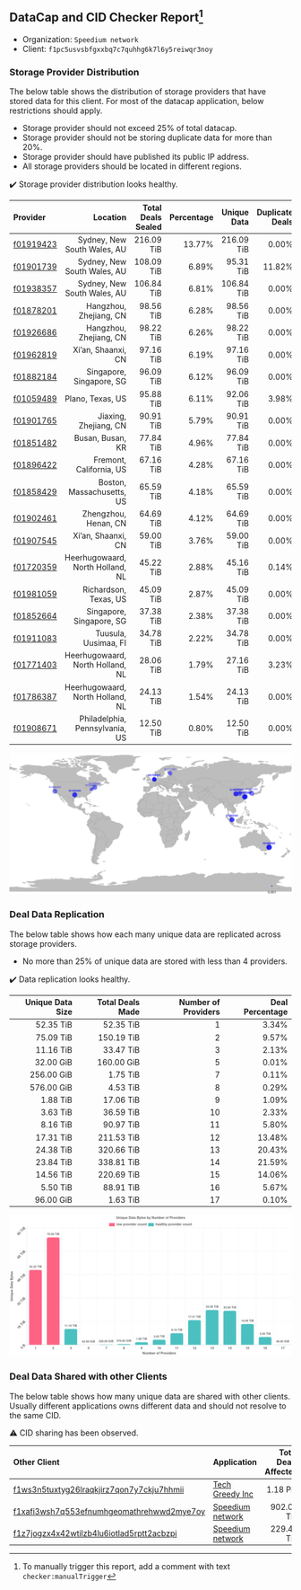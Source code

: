 ## DataCap and CID Checker Report[^1]
 - Organization: `Speedium network`
 - Client: `f1pc5usvsbfgxxbq7c7quhhg6k7l6y5reiwqr3noy`
### Storage Provider Distribution
The below table shows the distribution of storage providers that have stored data for this client.
For most of the datacap application, below restrictions should apply.
 - Storage provider should not exceed 25% of total datacap.
 - Storage provider should not be storing duplicate data for more than 20%.
 - Storage provider should have published its public IP address.
 - All storage providers should be located in different regions.

✔️ Storage provider distribution looks healthy.

| Provider                                              |                         Location | Total Deals Sealed | Percentage | Unique Data | Duplicate Deals |
| :---------------------------------------------------- | -------------------------------: | -----------------: | ---------: | ----------: | --------------: |
| [f01919423](https://filfox.info/en/address/f01919423) |      Sydney, New South Wales, AU |         216.09 TiB |     13.77% |  216.09 TiB |           0.00% |
| [f01901739](https://filfox.info/en/address/f01901739) |      Sydney, New South Wales, AU |         108.09 TiB |      6.89% |   95.31 TiB |          11.82% |
| [f01938357](https://filfox.info/en/address/f01938357) |      Sydney, New South Wales, AU |         106.84 TiB |      6.81% |  106.84 TiB |           0.00% |
| [f01878201](https://filfox.info/en/address/f01878201) |           Hangzhou, Zhejiang, CN |          98.56 TiB |      6.28% |   98.56 TiB |           0.00% |
| [f01926686](https://filfox.info/en/address/f01926686) |           Hangzhou, Zhejiang, CN |          98.22 TiB |      6.26% |   98.22 TiB |           0.00% |
| [f01962819](https://filfox.info/en/address/f01962819) |               Xi’an, Shaanxi, CN |          97.16 TiB |      6.19% |   97.16 TiB |           0.00% |
| [f01882184](https://filfox.info/en/address/f01882184) |         Singapore, Singapore, SG |          96.09 TiB |      6.12% |   96.09 TiB |           0.00% |
| [f01059489](https://filfox.info/en/address/f01059489) |                 Plano, Texas, US |          95.88 TiB |      6.11% |   92.06 TiB |           3.98% |
| [f01901765](https://filfox.info/en/address/f01901765) |            Jiaxing, Zhejiang, CN |          90.91 TiB |      5.79% |   90.91 TiB |           0.00% |
| [f01851482](https://filfox.info/en/address/f01851482) |                 Busan, Busan, KR |          77.84 TiB |      4.96% |   77.84 TiB |           0.00% |
| [f01896422](https://filfox.info/en/address/f01896422) |          Fremont, California, US |          67.16 TiB |      4.28% |   67.16 TiB |           0.00% |
| [f01858429](https://filfox.info/en/address/f01858429) |        Boston, Massachusetts, US |          65.59 TiB |      4.18% |   65.59 TiB |           0.00% |
| [f01902461](https://filfox.info/en/address/f01902461) |             Zhengzhou, Henan, CN |          64.69 TiB |      4.12% |   64.69 TiB |           0.00% |
| [f01907545](https://filfox.info/en/address/f01907545) |               Xi’an, Shaanxi, CN |          59.00 TiB |      3.76% |   59.00 TiB |           0.00% |
| [f01720359](https://filfox.info/en/address/f01720359) | Heerhugowaard, North Holland, NL |          45.22 TiB |      2.88% |   45.16 TiB |           0.14% |
| [f01981059](https://filfox.info/en/address/f01981059) |            Richardson, Texas, US |          45.09 TiB |      2.87% |   45.09 TiB |           0.00% |
| [f01852664](https://filfox.info/en/address/f01852664) |         Singapore, Singapore, SG |          37.38 TiB |      2.38% |   37.38 TiB |           0.00% |
| [f01911083](https://filfox.info/en/address/f01911083) |             Tuusula, Uusimaa, FI |          34.78 TiB |      2.22% |   34.78 TiB |           0.00% |
| [f01771403](https://filfox.info/en/address/f01771403) | Heerhugowaard, North Holland, NL |          28.06 TiB |      1.79% |   27.16 TiB |           3.23% |
| [f01786387](https://filfox.info/en/address/f01786387) | Heerhugowaard, North Holland, NL |          24.13 TiB |      1.54% |   24.13 TiB |           0.00% |
| [f01908671](https://filfox.info/en/address/f01908671) |   Philadelphia, Pennsylvania, US |          12.50 TiB |      0.80% |   12.50 TiB |           0.00% |

![Provider Distribution](https://raw.githubusercontent.com/data-preservation-programs/filplus-checker-assets/main/filecoin-project/filecoin-plus-large-datasets/issues/403/1671008529150.png)
### Deal Data Replication
The below table shows how each many unique data are replicated across storage providers.
- No more than 25% of unique data are stored with less than 4 providers.

✔️ Data replication looks healthy.

| Unique Data Size | Total Deals Made | Number of Providers | Deal Percentage |
| ---------------: | ---------------: | ------------------: | --------------: |
|        52.35 TiB |        52.35 TiB |                   1 |           3.34% |
|        75.09 TiB |       150.19 TiB |                   2 |           9.57% |
|        11.16 TiB |        33.47 TiB |                   3 |           2.13% |
|        32.00 GiB |       160.00 GiB |                   5 |           0.01% |
|       256.00 GiB |         1.75 TiB |                   7 |           0.11% |
|       576.00 GiB |         4.53 TiB |                   8 |           0.29% |
|         1.88 TiB |        17.06 TiB |                   9 |           1.09% |
|         3.63 TiB |        36.59 TiB |                  10 |           2.33% |
|         8.16 TiB |        90.97 TiB |                  11 |           5.80% |
|        17.31 TiB |       211.53 TiB |                  12 |          13.48% |
|        24.38 TiB |       320.66 TiB |                  13 |          20.43% |
|        23.84 TiB |       338.81 TiB |                  14 |          21.59% |
|        14.56 TiB |       220.69 TiB |                  15 |          14.06% |
|         5.50 TiB |        88.91 TiB |                  16 |           5.67% |
|        96.00 GiB |         1.63 TiB |                  17 |           0.10% |

![Replication Distribution](https://raw.githubusercontent.com/data-preservation-programs/filplus-checker-assets/main/filecoin-project/filecoin-plus-large-datasets/issues/403/1671008529881.png)
### Deal Data Shared with other Clients
The below table shows how many unique data are shared with other clients.
Usually different applications owns different data and should not resolve to the same CID.

⚠️ CID sharing has been observed.

| Other Client                                                                                                          | Application                                                                                     | Total Deals Affected | Unique CIDs |        Verifier |
| :-------------------------------------------------------------------------------------------------------------------- | :---------------------------------------------------------------------------------------------- | -------------------: | ----------: | --------------: |
| [f1ws3n5tuxtyg26lraqkjirz7qon7y7ckju7hhmii](https://filfox.info/en/address/f1ws3n5tuxtyg26lraqkjirz7qon7y7ckju7hhmii) | [Tech Greedy Inc](https://github.com/filecoin-project/filecoin-plus-large-datasets/issues/335)  |             1.18 PiB |       4,341 | LDN v3 multisig |
| [f1xafi3wsh7q553efnumhgeomathrehwwd2mye7oy](https://filfox.info/en/address/f1xafi3wsh7q553efnumhgeomathrehwwd2mye7oy) | [Speedium network](https://github.com/filecoin-project/filecoin-plus-large-datasets/issues/483) |           902.00 TiB |       4,493 | LDN v3 multisig |
| [f1z7jogzx4x42wtilzb4lu6iotlad5rptt2acbzpi](https://filfox.info/en/address/f1z7jogzx4x42wtilzb4lu6iotlad5rptt2acbzpi) | [Speedium network](https://github.com/filecoin-project/filecoin-plus-large-datasets/issues/339) |           229.47 TiB |       3,203 | LDN v3 multisig |

[^1]: To manually trigger this report, add a comment with text `checker:manualTrigger`
